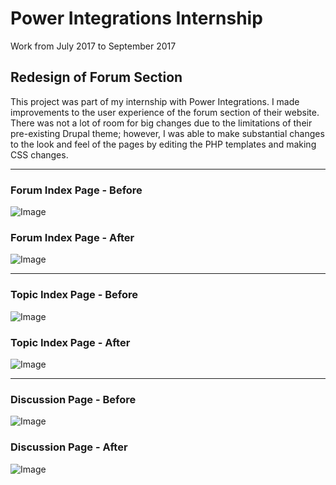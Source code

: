 # Power Integrations Internship
Work from July 2017 to September 2017

## Redesign of Forum Section
This project was part of my internship with Power Integrations. I made improvements to the user experience of the forum section of their website. There was not a lot of room for big changes due to the limitations of their pre-existing Drupal theme; however, I was able to make substantial changes to the look and feel of the pages by editing the PHP templates and making CSS changes.

***

### Forum Index Page - Before
![Image](images/f_pg_o.png)

### Forum Index Page - After
![Image](images/f_pg_u.png)

***

### Topic Index Page - Before
![Image](images/t_pg_o.png)

### Topic Index Page - After
![Image](images/t_pg_u.png)

***

### Discussion Page - Before
![Image](images/d_pg_o.png)

### Discussion Page - After
![Image](images/d_pg_u.png)